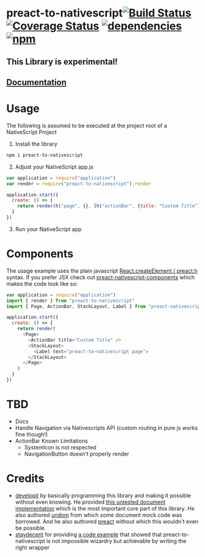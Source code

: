 # preact-to-nativescript[![Build Status](https://travis-ci.org/Hizoul/preact-to-nativescript.svg?branch=master)](https://travis-ci.org/Hizoul/preact-to-nativescript) [![Coverage Status](https://coveralls.io/repos/github/Hizoul/preact-to-nativescript/badge.svg?branch=master)](https://coveralls.io/github/Hizoul/preact-to-nativescript?branch=master) [![dependencies](https://david-dm.org/Hizoul/preact-to-nativescript.png)](https://david-dm.org/Hizoul/preact-to-nativescript) [![npm](https://img.shields.io/npm/v/preact-to-nativescript.svg)](https://www.npmjs.com/package/preact-to-nativescript)
## This Library is experimental!
## [Documentation](https://rawgit.com/Hizoul/preact-to-nativescript/master/docs/_book/index.html)

# Usage
The following is assumed to be executed at the project root of a NativeScript Project

1. Install the library
```bash
npm i preact-to-nativescript
```
2. Adjust your NativeScript app.js
```javascript
var application = require("application")
var render = require("preact-to-nativescript").render

application.start({
  create: () => {
    return render(h("page", {}, [h("actionBar", {title: "Custom Title"}), h("stackLayout", {}, [h("label", {text: "preact-to-nativescript page"}, [])])]))
  }
})
```
3. Run your NativeScript app

# Components
The usage example uses the plain javascript  [React.createElement / preact.h](https://hackernoon.com/understanding-the-react-source-code-initial-rendering-simple-component-i-80263fe46cf1) syntax. If you prefer JSX check out [preact-nativescript-components](https://github.com/hizoul/preact-nativescript-components) which makes the code look like so:
```javascript
var application = require("application")
import { render } from "preact-to-nativescript"
import { Page, ActionBar, StackLayout, Label } from "preact-nativescript-components"

application.start({
  create: () => {
    return render(
      <Page>
        <ActionBar title="Custom Title" />
        <StackLayout>
          <Label text="preact-to-nativescript page">
        </StackLayout>
      </Page>
    )
  }
})
```

# TBD
- Docs
- Handle Navigation via Nativescripts API (custom routing in pure js works fine though!)
- ActionBar Known Limitations
  - SystemIcon is not respected
  - NavigationButton doesn't properly render

# Credits
- [developit](https://github.com/developit) by basically programming this library and making it possible without even knowing. He provided [this untested document implementation](https://github.com/staydecent/nativescript-preact/issues/4#issuecomment-323900569) which is the most important core part of this library. He also authored [undom](https://github.com/developit/undom) from which some document mock code was borrowed. And he also authored [preact](https://github.com/developit/preact) without which this wouldn't even be possible.
- [staydecent](https://github.com/staydecent) for providing [a code example](https://github.com/staydecent/nativescript-preact) that showed that preact-to-nativescript is not impossible wizardry but achievable by writing the right wrapper